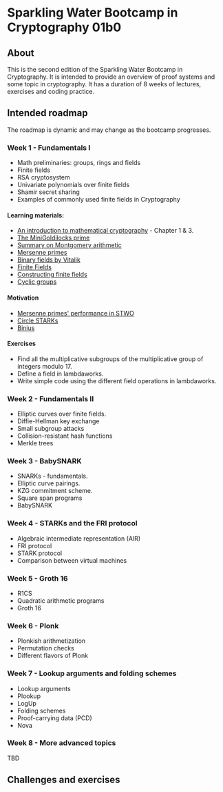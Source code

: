 # Sparkling Water Bootcamp in Cryptography 01b0

## About

This is the second edition of the Sparkling Water Bootcamp in Cryptography. It is intended to provide an overview of proof systems and some topic in cryptography. It has a duration of 8 weeks of lectures, exercises and coding practice.

## Intended roadmap

The roadmap is dynamic and may change as the bootcamp progresses.

### Week 1 - Fundamentals I

- Math preliminaries: groups, rings and fields
- Finite fields
- RSA cryptosystem
- Univariate polynomials over finite fields
- Shamir secret sharing
- Examples of commonly used finite fields in Cryptography

#### Learning materials:

- [An introduction to mathematical cryptography](https://books.google.com.ar/books/about/An_Introduction_to_Mathematical_Cryptogr.html?id=BHuTQgAACAAJ&source=kp_book_description&redir_esc=y) - Chapter 1 & 3.
- [The MiniGoldilocks prime](https://xn--2-umb.com/22/goldilocks/)
- [Summary on Montgomery arithmetic](https://eprint.iacr.org/2017/1057.pdf)
- [Mersenne primes](https://eprint.iacr.org/2023/824.pdf)
- [Binary fields by Vitalik](https://vitalik.eth.limo/general/2024/04/29/binius.html)
- [Finite Fields](https://www.youtube.com/watch?v=MAhmV_omOwA&list=PLFX2cij7c2PynTNWDBzmzaD6ij170ILbQ&index=8)
- [Constructing finite fields](https://www.youtube.com/watch?v=JPiXFn9WA5Y&list=PLFX2cij7c2PynTNWDBzmzaD6ij170ILbQ&index=6)
- [Cyclic groups](https://www.youtube.com/watch?v=UIhhs38IAGM&list=PLFX2cij7c2PynTNWDBzmzaD6ij170ILbQ&index=3)

#### Motivation

- [Mersenne primes' performance in STWO](https://www.youtube.com/watch?v=_eha0QqAbIA)
- [Circle STARKs](https://www.youtube.com/watch?v=NAhLYMysSdk&list=PLj80z0cJm8QFy2umHqu77a8dbZSqpSH54&index=17)
- [Binius](https://www.youtube.com/watch?v=rgRWcWOll0w&list=PLj80z0cJm8QFy2umHqu77a8dbZSqpSH54&index=4)

#### Exercises

- Find all the multiplicative subgroups of the multiplicative group of integers modulo 17.
- Define a field in lambdaworks.
- Write simple code using the different field operations in lambdaworks.

### Week 2 - Fundamentals II

- Elliptic curves over finite fields.
- Diffie-Hellman key exchange
- Small subgroup attacks
- Collision-resistant hash functions
- Merkle trees

### Week 3 - BabySNARK

- SNARKs - fundamentals.
- Elliptic curve pairings.
- KZG commitment scheme.
- Square span programs
- BabySNARK

### Week 4 - STARKs and the FRI protocol

- Algebraic intermediate representation (AIR)
- FRI protocol
- STARK protocol
- Comparison between virtual machines

### Week 5 - Groth 16

- R1CS
- Quadratic arithmetic programs
- Groth 16

### Week 6 - Plonk

- Plonkish arithmetization
- Permutation checks
- Different flavors of Plonk

### Week 7 - Lookup arguments and folding schemes

- Lookup arguments
- Plookup
- LogUp
- Folding schemes
- Proof-carrying data (PCD)
- Nova

### Week 8 - More advanced topics

TBD

## Challenges and exercises
